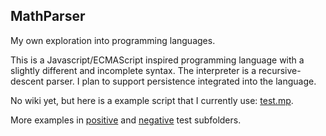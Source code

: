 <h2>MathParser</h2>
<p>My own exploration into programming languages.</p>
<p>This is a Javascript/ECMAScript inspired programming language with a slightly different and incomplete syntax. The interpreter is a recursive-descent parser. I plan to support persistence integrated into the language.</p>
<p>No wiki yet, but here is a example script that I currently use: <a href="https://github.com/natzcam/MathParser/blob/master/src/main/resources/mp/test.mp">test.mp</a>.</p>
<p>More examples in <a href="https://github.com/natzcam/MathParser/tree/master/src/test/mp/positive">positive</a> and <a href="https://github.com/natzcam/MathParser/tree/master/src/test/mp/negative">negative</a> test subfolders.</p>
